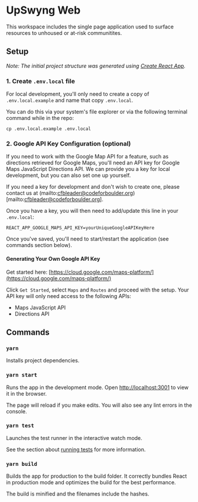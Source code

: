 # UpSwyng Web

This workspace includes the single page application used to surface resources to unhoused or at-risk communitites.

## Setup

_Note: The initial project structure was generated using [Create React App](https://github.com/facebook/create-react-app)._

### 1. Create `.env.local` file

For local development, you'll only need to create a copy of `.env.local.example` and name that copy `.env.local`.

You can do this via your system's file explorer or via the following terminal command while in the repo:

```
cp .env.local.example .env.local
```

### 2. Google API Key Configuration (optional)

If you need to work with the Google Map API for a feature, such as directions retrieved for Google Maps, you'll need an API key for Google Maps JavaScript Directions API. We can provide you a key for local development, but you can also set one up yourself.

If you need a key for development and don't wish to create one, please contact us at (mailto:cfbleader@codeforboulder.org)[mailto:cfbleader@codeforboulder.org].

Once you have a key, you will then need to add/update this line in your `.env.local`:

```
REACT_APP_GOOGLE_MAPS_API_KEY=yourUniqueGoogleAPIKeyHere
```

Once you've saved, you'll need to start/restart the application (see commands section below).

#### Generating Your Own Google API Key

Get started here: [https://cloud.google.com/maps-platform/](https://cloud.google.com/maps-platform/)

Click `Get Started`, select `Maps` and `Routes` and proceed with the setup. Your API key will only need access to the following APIs:

- Maps JavaScript API
- Directions API

## Commands

### `yarn`

Installs project dependencies.

### `yarn start`

Runs the app in the development mode.
Open [http://localhost:3001](http://localhost:3001) to view it in the browser.

The page will reload if you make edits. You will also see any lint errors in the console.

### `yarn test`

Launches the test runner in the interactive watch mode.

See the section about [running tests](https://facebook.github.io/create-react-app/docs/running-tests) for more information.

### `yarn build`

Builds the app for production to the build folder. It correctly bundles React in production mode and optimizes the build for the best performance.

The build is minified and the filenames include the hashes.
